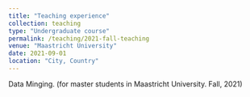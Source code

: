 ```yaml
---
title: "Teaching experience"
collection: teaching
type: "Undergraduate course"
permalink: /teaching/2021-fall-teaching
venue: "Maastricht University"
date: 2021-09-01
location: "City, Country"
---
```


Data Minging. (for master students in Maastricht University. Fall, 2021)
